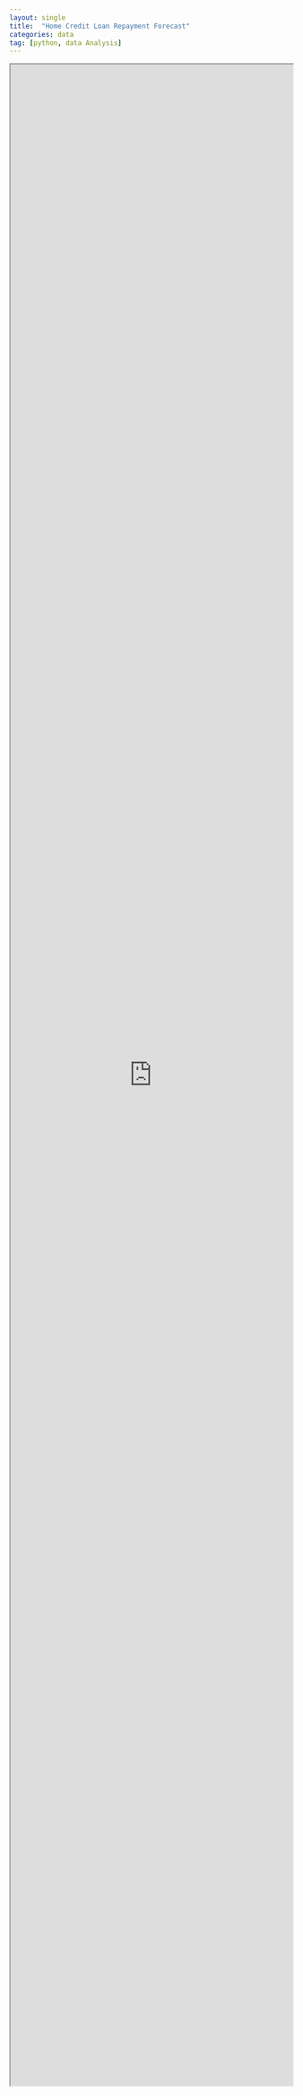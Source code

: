 ```yaml
---
layout: single
title:  "Home Credit Loan Repayment Forecast"
categories: data
tag: [python, data Analysis]
---
```


<iframe src = "https://nbviewer.org/github/MinJ-Kimm/MinJeeKim.github.io/blob/main/Home%20Credit%20Loan%20Repayment%20Forecast.ipynb"
        width="100%" height="3600" scrolling="yes" frameboard="0">
